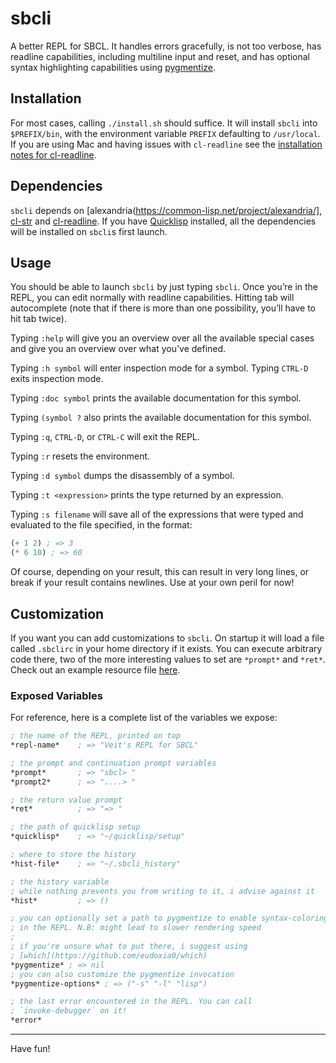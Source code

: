 # sbcli

A better REPL for SBCL. It handles errors gracefully, is not too verbose, has
readline capabilities, including multiline input and reset, and has optional
syntax highlighting capabilities using [pygmentize](https://pygments.org/).

## Installation

For most cases, calling `./install.sh` should suffice. It will install `sbcli`
into `$PREFIX/bin`, with the environment variable `PREFIX` defaulting to
`/usr/local`. If you are using Mac and having issues with `cl-readline` see the
[installation notes for cl-readline](https://github.com/mrkkrp/cl-readline#installation).

## Dependencies

`sbcli` depends on [alexandria(https://common-lisp.net/project/alexandria/], [cl-str](https://github.com/vindarel/cl-str) and
[cl-readline](https://github.com/mrkkrp/cl-readline). If you have [Quicklisp](http://quicklisp.org/)
installed, all the dependencies will be installed on `sbcli`s first launch.

## Usage

You should be able to launch `sbcli` by just typing `sbcli`. Once you’re in the
REPL, you can edit normally with readline capabilities. Hitting tab will
autocomplete (note that if there is more than one possibility, you’ll have to
hit tab twice).

Typing `:help` will give you an overview over all the available special cases
and give you an overview over what you’ve defined.

Typing `:h symbol` will enter inspection mode for a symbol. Typing `CTRL-D`
exits inspection mode.

Typing `:doc symbol` prints the available documentation for this symbol.

Typing `(symbol ?` also prints the available documentation for this symbol.

Typing `:q`, `CTRL-D`, or `CTRL-C` will exit the REPL.

Typing `:r` resets the environment.

Typing `:d symbol` dumps the disassembly of a symbol.

Typing `:t <expression>` prints the type returned by an expression.

Typing `:s filename` will save all of the expressions that were typed and
evaluated to the file specified, in the format:

```lisp
(+ 1 2) ; => 3
(* 6 10) ; => 60
```

Of course, depending on your result, this can result in very long lines, or
break if your result contains newlines. Use at your own peril for now!

## Customization

If you want you can add customizations to `sbcli`. On startup it will load a
file called `.sbclirc` in your home directory if it exists. You can execute
arbitrary code there, two of the more interesting values to set are `*prompt*`
and `*ret*`. Check out an example resource file
[here](https://github.com/hellerve/sbcli/blob/master/examples/.sbclirc).

### Exposed Variables

For reference, here is a complete list of the variables we expose:

```lisp
; the name of the REPL, printed on top
*repl-name*    ; => "Veit's REPL for SBCL"

; the prompt and continuation prompt variables
*prompt*       ; => "sbcl> "
*prompt2*      ; => "....> "

; the return value prompt
*ret*          ; => "=> "

; the path of quicklisp setup
*quicklisp*    ; => "~/quicklisp/setup"

; where to store the history
*hist-file*    ; => "~/.sbcli_history"

; the history variable
; while nothing prevents you from writing to it, i advise against it
*hist*         ; => ()

; you can optionally set a path to pygmentize to enable syntax-coloring
; in the REPL. N.B: might lead to slower rendering speed
;
; if you're unsure what to put there, i suggest using
; [which](https://github.com/eudoxia0/which)
*pygmentize* ; => nil
; you can also customize the pygmentize invocation
*pygmentize-options* ; => ("-s" "-l" "lisp")

; the last error encountered in the REPL. You can call
; `invoke-debugger` on it!
*error*
```

<hr/>

Have fun!
